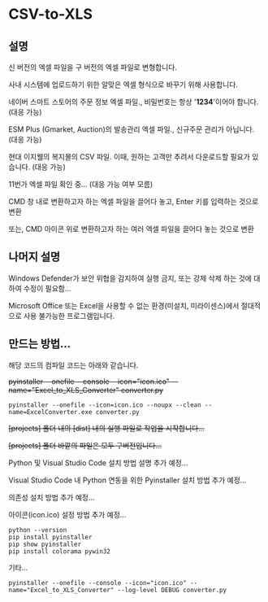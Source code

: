 # CSV-to-XLS
설명
---
신 버전의 엑셀 파일을 구 버전의 엑셀 파일로 변형합니다.

사내 시스템에 업로드하기 위한 알맞은 엑셀 형식으로 바꾸기 위해 사용합니다.

네이버 스마트 스토어의 주문 정보 엑셀 파일., 비밀번호는 항상 '**1234**'이어야 합니다. (대응 가능)

ESM Plus (Gmarket, Auction)의 발송관리 엑셀 파일., 신규주문 관리가 아닙니다. (대응 가능)

현대 이지웰의 복지몰의 CSV 파일. 이때, 원하는 고객만 추려서 다운로드할 필요가 있습니다. (대응 가능)

11번가 엑셀 파일 확인 중... (대응 가능 여부 모름)

CMD 창 내로 변환하고자 하는 엑셀 파일을 끌어다 놓고, Enter 키를 입력하는 것으로 변환

또는, CMD 아이콘 위로 변환하고자 하는 여러 엑셀 파일을 끌어다 놓는 것으로 변환


나머지 설명
---
Windows Defender가 보안 위협을 감지하여 실행 금지, 또는 강제 삭제 하는 것에 대하여 수정이 필요함...

Microsoft Office 또는 Excel을 사용할 수 없는 환경(미설치, 미라이센스)에서 절대적으로 사용 불가능한 프로그램입니다.


만드는 방법...
---
해당 코드의 컴파일 코드는 아래와 같습니다.

~~pyinstaller --onefile --console --icon="icon.ico" --name="Excel_to_XLS_Converter" converter.py~~
```
pyinstaller --onefile --icon=icon.ico --noupx --clean --name=ExcelConverter.exe converter.py
```

~~[projects] 폴더 내의 [dist] 내의 실행 파일로 작업을 시작합니다...~~

~~[projects] 폴더 바깥의 파일은 모두 구버전입니다...~~


Python 및 Visual Studio Code 설치 방법 설명 추가 예정...

Visual Studio Code 내 Python 연동을 위한 Pyinstaller 설치 방법 추가 예정...

의존성 설치 방법 추가 예정...

아이콘(icon.ico) 설정 방법 추가 예정...


```
python --version
pip install pyinstaller
pip show pyinstaller
pip install colorama pywin32
```


기타...

```
pyinstaller --onefile --console --icon="icon.ico" --name="Excel_to_XLS_Converter" --log-level DEBUG converter.py
```
